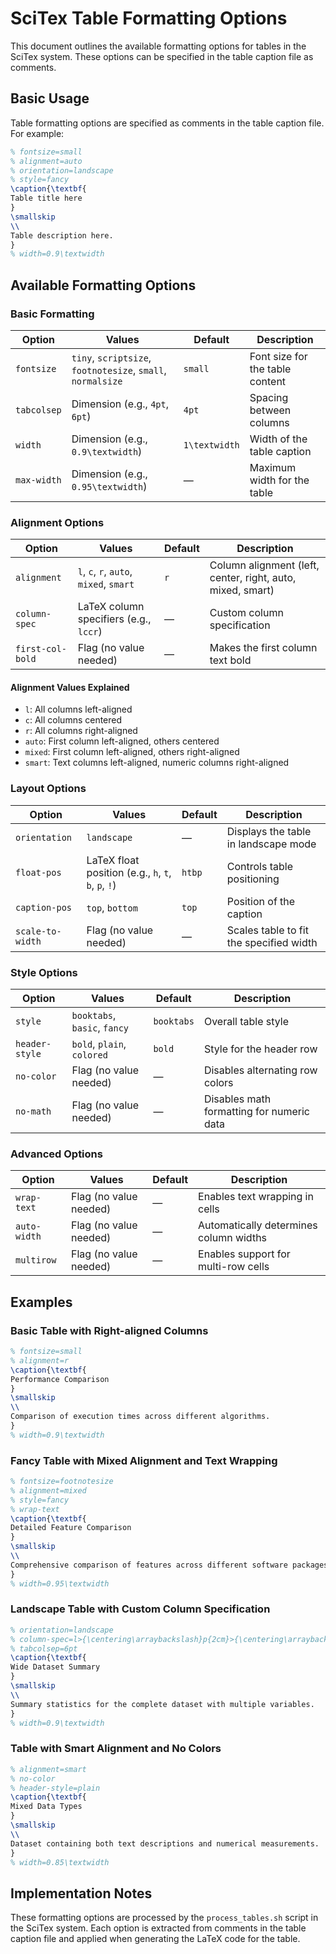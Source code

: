 # SciTex Table Formatting Options

This document outlines the available formatting options for tables in the SciTex system. These options can be specified in the table caption file as comments.

## Basic Usage

Table formatting options are specified as comments in the table caption file. For example:

```latex
% fontsize=small
% alignment=auto
% orientation=landscape
% style=fancy
\caption{\textbf{
Table title here
}
\smallskip
\\
Table description here.
}
% width=0.9\textwidth
```

## Available Formatting Options

### Basic Formatting

| Option | Values | Default | Description |
|--------|--------|---------|-------------|
| `fontsize` | `tiny`, `scriptsize`, `footnotesize`, `small`, `normalsize` | `small` | Font size for the table content |
| `tabcolsep` | Dimension (e.g., `4pt`, `6pt`) | `4pt` | Spacing between columns |
| `width` | Dimension (e.g., `0.9\textwidth`) | `1\textwidth` | Width of the table caption |
| `max-width` | Dimension (e.g., `0.95\textwidth`) | — | Maximum width for the table |

### Alignment Options

| Option | Values | Default | Description |
|--------|--------|---------|-------------|
| `alignment` | `l`, `c`, `r`, `auto`, `mixed`, `smart` | `r` | Column alignment (left, center, right, auto, mixed, smart) |
| `column-spec` | LaTeX column specifiers (e.g., `lccr`) | — | Custom column specification |
| `first-col-bold` | Flag (no value needed) | — | Makes the first column text bold |

#### Alignment Values Explained
- `l`: All columns left-aligned
- `c`: All columns centered
- `r`: All columns right-aligned
- `auto`: First column left-aligned, others centered
- `mixed`: First column left-aligned, others right-aligned
- `smart`: Text columns left-aligned, numeric columns right-aligned

### Layout Options

| Option | Values | Default | Description |
|--------|--------|---------|-------------|
| `orientation` | `landscape` | — | Displays the table in landscape mode |
| `float-pos` | LaTeX float position (e.g., `h`, `t`, `b`, `p`, `!`) | `htbp` | Controls table positioning |
| `caption-pos` | `top`, `bottom` | `top` | Position of the caption |
| `scale-to-width` | Flag (no value needed) | — | Scales table to fit the specified width |

### Style Options

| Option | Values | Default | Description |
|--------|--------|---------|-------------|
| `style` | `booktabs`, `basic`, `fancy` | `booktabs` | Overall table style |
| `header-style` | `bold`, `plain`, `colored` | `bold` | Style for the header row |
| `no-color` | Flag (no value needed) | — | Disables alternating row colors |
| `no-math` | Flag (no value needed) | — | Disables math formatting for numeric data |

### Advanced Options

| Option | Values | Default | Description |
|--------|--------|---------|-------------|
| `wrap-text` | Flag (no value needed) | — | Enables text wrapping in cells |
| `auto-width` | Flag (no value needed) | — | Automatically determines column widths |
| `multirow` | Flag (no value needed) | — | Enables support for multi-row cells |

## Examples

### Basic Table with Right-aligned Columns

```latex
% fontsize=small
% alignment=r
\caption{\textbf{
Performance Comparison
}
\smallskip
\\
Comparison of execution times across different algorithms.
}
% width=0.9\textwidth
```

### Fancy Table with Mixed Alignment and Text Wrapping

```latex
% fontsize=footnotesize
% alignment=mixed
% style=fancy
% wrap-text
\caption{\textbf{
Detailed Feature Comparison
}
\smallskip
\\
Comprehensive comparison of features across different software packages.
}
% width=0.95\textwidth
```

### Landscape Table with Custom Column Specification

```latex
% orientation=landscape
% column-spec=l>{\centering\arraybackslash}p{2cm}>{\centering\arraybackslash}p{2cm}r
% tabcolsep=6pt
\caption{\textbf{
Wide Dataset Summary
}
\smallskip
\\
Summary statistics for the complete dataset with multiple variables.
}
% width=0.9\textwidth
```

### Table with Smart Alignment and No Colors

```latex
% alignment=smart
% no-color
% header-style=plain
\caption{\textbf{
Mixed Data Types
}
\smallskip
\\
Dataset containing both text descriptions and numerical measurements.
}
% width=0.85\textwidth
```

## Implementation Notes

These formatting options are processed by the `process_tables.sh` script in the SciTex system. Each option is extracted from comments in the table caption file and applied when generating the LaTeX code for the table.